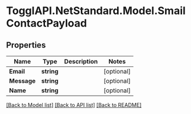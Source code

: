 # TogglAPI.NetStandard.Model.SmailContactPayload
## Properties

Name | Type | Description | Notes
------------ | ------------- | ------------- | -------------
**Email** | **string** |  | [optional] 
**Message** | **string** |  | [optional] 
**Name** | **string** |  | [optional] 

[[Back to Model list]](../README.md#documentation-for-models) [[Back to API list]](../README.md#documentation-for-api-endpoints) [[Back to README]](../README.md)


